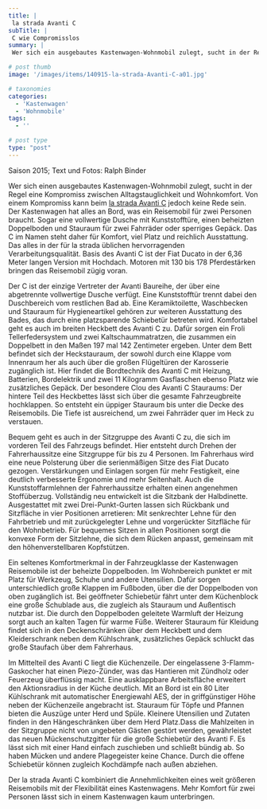 ```yaml
---
title: |
 la strada Avanti C
subTitle: |
 C wie Compromisslos
summary: |
 Wer sich ein ausgebautes Kastenwagen-Wohnmobil zulegt, sucht in der Regel eine Kompromiss zwischen Alltagstauglichkeit und Wohnkomfort. Von einem Kompromiss kann beim la strada Avanti C jedoch keine Rede sein. Das C im Namen steht für Comfort. Den bietet der la strada Avanti C mit Platz und reichlich Ausstattung im Innenraum.

# post thumb
image: '/images/items/140915-la-strada-Avanti-C-a01.jpg'

# taxonomies
categories: 
  - 'Kastenwagen'
  - 'Wohnmobile'
tags:
  - ''

# post type
type: "post"
---
```


Saison 2015; Text und Fotos: Ralph Binder  

 Wer sich einen ausgebautes Kastenwagen-Wohnmobil zulegt, sucht in der Regel eine Kompromiss zwischen Alltagstauglichkeit und Wohnkomfort. Von einem Kompromiss kann beim [la strada Avanti C](http://caravaningreisen.de/LinkClick.aspx?link=http%3a%2f%2flastrada-mobile.de%2f%3fapp%3dconfigurator%26mod%3dcategorie%26category%3d3%26itemid%3d34%26menuid%3d3%26subid%3d51%26language%3d1&tabid=684&portalid=5&mid=1708) jedoch keine Rede sein. Der Kastenwagen hat alles an Bord, was ein Reisemobil für zwei Personen braucht. Sogar eine vollwertige Dusche mit Kunststofftüre, einen beheizten Doppelboden und Stauraum für zwei Fahrräder oder sperriges Gepäck. Das C im Namen steht daher für Komfort, viel Platz und reichlich Ausstattung. Das alles in der für la strada üblichen hervorragenden Verarbeitungsqualität. Basis des Avanti C ist der Fiat Ducato in der 6,36 Meter langen Version mit Hochdach. Motoren mit 130 bis 178 Pferdestärken bringen das Reisemobil zügig voran.  

Der C ist der einzige Vertreter der Avanti Baureihe, der über eine abgetrennte vollwertige Dusche verfügt. Eine Kunststofftür trennt dabei den Duschbereich vom restlichen Bad ab. Eine Keramiktoilette, Waschbecken und Stauraum für Hygieneartikel gehören zur weiteren Ausstattung des Bades, das durch eine platzsparende Schiebetür betreten wird. Komfortabel geht es auch im breiten Heckbett des Avanti C zu. Dafür sorgen ein Froli Tellerfedersystem und zwei Kaltschaummatratzen, die zusammen ein Doppelbett in den Maßen 197 mal 142 Zentimeter ergeben. Unter dem Bett befindet sich der Heckstauraum, der sowohl durch eine Klappe vom Innenraum her als auch über die großen Flügeltüren der Karosserie zugänglich ist. Hier findet die Bordtechnik des Avanti C mit Heizung, Batterien, Bordelektrik und zwei 11 Kilogramm Gasflaschen ebenso Platz wie zusätzliches Gepäck. Der besondere Clou des Avanti C Stauraums: Der hintere Teil des Heckbettes lässt sich über die gesamte Fahrzeugbreite hochklappen. So entsteht ein üppiger Stauraum bis unter die Decke des Reisemobils. Die Tiefe ist ausreichend, um zwei Fahrräder quer im Heck zu verstauen.  

Bequem geht es auch in der Sitzgruppe des Avanti C zu, die sich im vorderen Teil des Fahrzeugs befindet. Hier entsteht durch Drehen der Fahrerhaussitze eine Sitzgruppe für bis zu 4 Personen. Im Fahrerhaus wird eine neue Polsterung über die serienmäßigen Sitze des Fiat Ducato gezogen. Verstärkungen und Einlagen sorgen für mehr Festigkeit, eine deutlich verbesserte Ergonomie und mehr Seitenhalt. Auch die Kunststoffarmlehnen der Fahrerhaussitze erhalten einen angenehmen Stoffüberzug. Vollständig neu entwickelt ist die Sitzbank der Halbdinette. Ausgestattet mit zwei Drei-Punkt-Gurten lassen sich Rückbank und Sitzfläche in vier Positionen arretieren: Mit senkrechter Lehne für den Fahrbetrieb und mit zurückgelegter Lehne und vorgerückter Sitzfläche für den Wohnbetrieb. Für bequemes Sitzen in allen Positionen sorgt die konvexe Form der Sitzlehne, die sich dem Rücken anpasst, gemeinsam mit den höhenverstellbaren Kopfstützen.  

Ein seltenes Komfortmerkmal in der Fahrzeugklasse der Kastenwagen Reisemobile ist der beheizte Doppelboden. Im Wohnbereich punktet er mit Platz für Werkzeug, Schuhe und andere Utensilien. Dafür sorgen unterschiedlich große Klappen im Fußboden, über die der Doppelboden von oben zugänglich ist. Bei geöffneter Schiebetür fährt unter dem Küchenblock eine große Schublade aus, die zugleich als Stauraum und Außentisch nutzbar ist. Die durch den Doppelboden geleitete Warmluft der Heizung sorgt auch an kalten Tagen für warme Füße. Weiterer Stauraum für Kleidung findet sich in den Deckenschränken über dem Heckbett und dem Kleiderschrank neben dem Kühlschrank, zusätzliches Gepäck schluckt das große Staufach über dem Fahrerhaus.  

Im Mittelteil des Avanti C liegt die Küchenzeile. Der eingelassene 3-Flamm-Gaskocher hat einen Piezo-Zünder, was das Hantieren mit Zündholz oder Feuerzeug überflüssig macht. Eine ausklappbare Arbeitsfläche erweitert den Aktionsradius in der Küche deutlich. Mit an Bord ist ein 80 Liter Kühlschrank mit automatischer Energiewahl AES, der in griffgünstiger Höhe neben der Küchenzeile angebracht ist. Stauraum für Töpfe und Pfannen bieten die Auszüge unter Herd und Spüle. Kleinere Utensilien und Zutaten finden in den Hängeschränken über dem Herd Platz.Dass die Mahlzeiten in der Sitzgruppe nicht von ungebeten Gästen gestört werden, gewährleistet das neuen Mückenschutzgitter für die große Schiebetür des Avanti F. Es lässt sich mit einer Hand einfach zuschieben und schließt bündig ab. So haben Mücken und andere Plagegeister keine Chance. Durch die offene Schiebetür können zugleich Kochdämpfe nach außen abziehen.  

Der la strada Avanti C kombiniert die Annehmlichkeiten eines weit größeren Reisemobils mit der Flexibilität eines Kastenwagens. Mehr Komfort für zwei Personen lässt sich in einem Kastenwagen kaum unterbringen.  